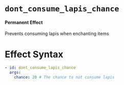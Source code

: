 # `dont_consume_lapis_chance`
#### Permanent Effect

Prevents consuming lapis when enchanting items

# Effect Syntax
```yaml
- id: dont_consume_lapis_chance
  args:
    chance: 20 # The chance to not consume lapis 
```
